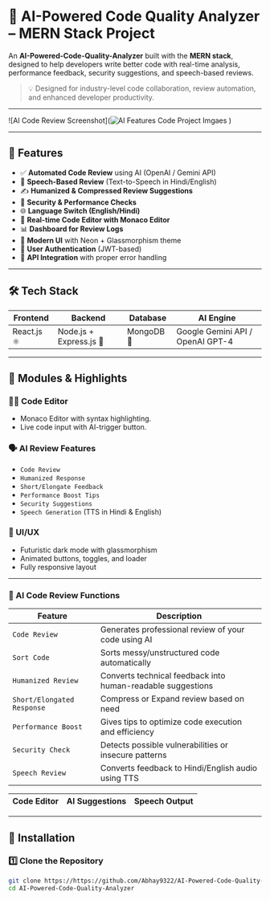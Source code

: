 # 🤖  AI-Powered Code Quality Analyzer – MERN Stack Project

An **AI-Powered-Code-Quality-Analyzer** built with the **MERN stack**, designed to help developers write better code with real-time analysis, performance feedback, security suggestions, and speech-based reviews.

> 💡 Designed for industry-level code collaboration, review automation, and enhanced developer productivity.

---

![AI Code Review Screenshot](![AI Features Code Project Imgaes](https://github.com/user-attachments/assets/68c9f060-c889-436c-a1d8-954d353c3a71)
) <!-- Replace with actual image path -->

---

## 🚀 Features

- ✅ **Automated Code Review** using AI (OpenAI / Gemini API)
- 🧠 **Speech-Based Review** (Text-to-Speech in Hindi/English)
- ✍️ **Humanized & Compressed Review Suggestions**
- 🚨 **Security & Performance Checks**
- 🌐 **Language Switch (English/Hindi)**
- 💬 **Real-time Code Editor with Monaco Editor**
- 📊 **Dashboard for Review Logs**
- 🎨 **Modern UI** with Neon + Glassmorphism theme
- 🔐 **User Authentication** (JWT-based)
- 🧪 **API Integration** with proper error handling

---

## 🛠️ Tech Stack

| Frontend      | Backend       | Database | AI Engine     |
|---------------|---------------|----------|----------------|
| React.js ⚛️     | Node.js + Express.js 🚀 | MongoDB 🍃 | Google Gemini API / OpenAI GPT-4 |

---

## 🎯 Modules & Highlights

### 🧑‍💻 Code Editor
- Monaco Editor with syntax highlighting.
- Live code input with AI-trigger button.

### 🗣️ AI Review Features
- `Code Review`
- `Humanized Response`
- `Short/Elongate Feedback`
- `Performance Boost Tips`
- `Security Suggestions`
- `Speech Generation` (TTS in Hindi & English)

### 🎨 UI/UX
- Futuristic dark mode with glassmorphism
- Animated buttons, toggles, and loader
- Fully responsive layout

---

### 🤖 AI Code Review Functions

| Feature                     | Description                                                                 |
|-----------------------------|-----------------------------------------------------------------------------|
| `Code Review`               | Generates professional review of your code using AI                        |
| `Sort Code`                 | Sorts messy/unstructured code automatically                                 |
| `Humanized Review`          | Converts technical feedback into human-readable suggestions                |
| `Short/Elongated Response`  | Compress or Expand review based on need                                    |
| `Performance Boost`         | Gives tips to optimize code execution and efficiency                      |
| `Security Check`            | Detects possible vulnerabilities or insecure patterns                     |
| `Speech Review`             | Converts feedback to Hindi/English audio using TTS  

| Code Editor | AI Suggestions | Speech Output |
|-------------|----------------|----------------|

---

## 🔧 Installation

### 1️⃣ Clone the Repository
```bash
git clone https://https://github.com/Abhay9322/AI-Powered-Code-Quality-Analyzer
cd AI-Powered-Code-Quality-Analyzer

